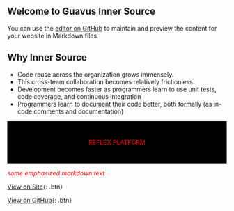 ## Welcome to Guavus Inner Source 
You can use the [editor on GitHub](https://github.com/jyotsna-talwani-guavus/jyotsna-talwani-guavus.github.io/edit/master/README.md) to maintain and preview the content for your website in Markdown files.

## Why Inner Source

* Code reuse across the organization grows immensely.
* This cross-team collaboration becomes relatively frictionless. 
* Development becomes faster as programmers learn to use unit tests, code coverage, and continuous integration
* Programmers learn to document their code better, both formally (as in-code comments and documentation) 

 <div style="background-color:rgba(0, 0, 0, 1); text-align:center; vertical-align: middle; padding:40px 0; color:red">
REFLEX PLATFORM
</div>

<span style="color:red"> *some emphasized markdown text* </span>

[View on Site](http://techpubs.ggn.in.guavus.com/OnlineHelp/ReflexPlatform/Launch%20Dashboard/Index.html){: .btn}

[View on GitHub](https://github.com/Guavus/tp-demo){: .btn}
